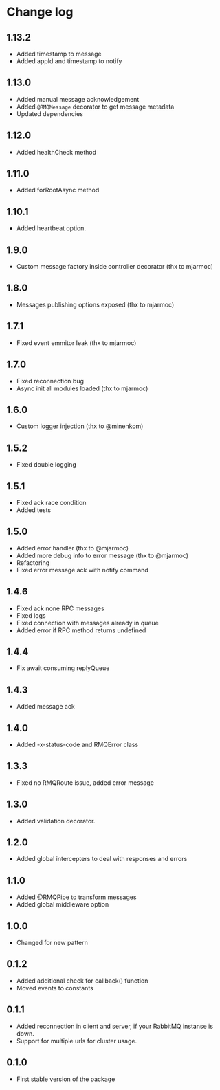 # Change log

## 1.13.2

-   Added timestamp to message
-   Added appId and timestamp to notify

## 1.13.0

-   Added manual message acknowledgement
-   Added `@RMQMessage` decorator to get message metadata
-   Updated dependencies

## 1.12.0

-   Added healthCheck method

## 1.11.0

-   Added forRootAsync method

## 1.10.1

-   Added heartbeat option.

## 1.9.0

-   Custom message factory inside controller decorator (thx to mjarmoc)

## 1.8.0

-   Messages publishing options exposed (thx to mjarmoc)

## 1.7.1

-   Fixed event emmitor leak (thx to mjarmoc)

## 1.7.0

-   Fixed reconnection bug
-   Async init all modules loaded (thx to mjarmoc)

## 1.6.0

-   Custom logger injection (thx to @minenkom)

## 1.5.2

-   Fixed double logging

## 1.5.1

-   Fixed ack race condition
-   Added tests

## 1.5.0

-   Added error handler (thx to @mjarmoc)
-   Added more debug info to error message (thx to @mjarmoc)
-   Refactoring
-   Fixed error message ack with notify command

## 1.4.6

-   Fixed ack none RPC messages
-   Fixed logs
-   Fixed connection with messages already in queue
-   Added error if RPC method returns undefined

## 1.4.4

-   Fix await consuming replyQueue

## 1.4.3

-   Added message ack

## 1.4.0

-   Added -x-status-code and RMQError class

## 1.3.3

-   Fixed no RMQRoute issue, added error message

## 1.3.0

-   Added validation decorator.

## 1.2.0

-   Added global intercepters to deal with responses and errors

## 1.1.0

-   Added @RMQPipe to transform messages
-   Added global middleware option

## 1.0.0

-   Changed for new pattern

## 0.1.2

-   Added additional check for callback() function
-   Moved events to constants

## 0.1.1

-   Added reconnection in client and server, if your RabbitMQ instanse is down.
-   Support for multiple urls for cluster usage.

## 0.1.0

-   First stable version of the package
